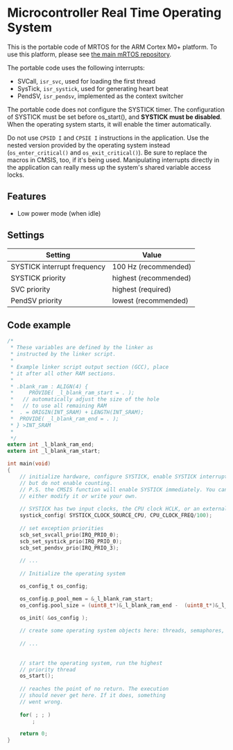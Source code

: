 # Microcontroller Real Time Operating System

This is the portable code of MRTOS for the ARM Cortex M0+ platform. To use this
platform, please see [the main mRTOS repository](https://github.com/jdoe95/mrtos). 

The portable code uses the following interrupts:
 * SVCall, ``isr_svc``, used for loading the first thread
 * SysTick, ``isr_systick``, used for generating heart beat
 * PendSV, ``isr_pendsv``, implemented as the context switcher

The portable code does not configure the SYSTICK timer. The configuration of 
SYSTICK must be set before os_start(), and __SYSTICK must be disabled__. When
the operating system starts, it will enable the timer automatically.

Do not use ``CPSID I`` and ``CPSIE I`` instructions in the application. 
Use the nested version provided by the operating system instead (``os_enter_critical()`` and ``os_exit_critical()``). Be sure to
replace the macros in CMSIS, too, if it's being used. Manipulating interrupts directly in the application can really mess up the system's shared variable access locks.

## Features
 * Low power mode (when idle)
  
## Settings

| Setting | Value |
|---|---|
|SYSTICK interrupt frequency| 100 Hz (recommended)|
|SYSTICK priority| highest (recommended) |
|SVC priority | highest (required) |
|PendSV priority| lowest (recommended) |
  
## Code example


```C
/*
 * These variables are defined by the linker as
 * instructed by the linker script. 
 *
 * Example linker script output section (GCC), place
 * it after all other RAM sections.
 *
 * .blank_ram : ALIGN(4) {
 *	   PROVIDE( _l_blank_ram_start = . );
 *   // automatically adjust the size of the hole
 *   // to use all remaining RAM
 * 	. = ORIGIN(INT_SRAM) + LENGTH(INT_SRAM);
 * 	PROVIDE( _l_blank_ram_end = . );
 * } >INT_SRAM
 *
 */
extern int _l_blank_ram_end;
extern int _l_blank_ram_start;

int main(void)
{
	// initialize hardware, configure SYSTICK, enable SYSTICK interrupt, 
	// but do not enable counting.
	// P.S. the CMSIS function will enable SYSTICK immediately. You can 
	// either modify it or write your own.
	
	// SYSTICK has two input clocks, the CPU clock HCLK, or an external clock
	systick_config( SYSTICK_CLOCK_SOURCE_CPU, CPU_CLOCK_FREQ/100);
	
	// set exception priorities
	scb_set_svcall_prio(IRQ_PRIO_0);
	scb_set_systick_prio(IRQ_PRIO_0);
	scb_set_pendsv_prio(IRQ_PRIO_3);
	
	// ...
	
	// Initialize the operating system

	os_config_t os_config;

	os_config.p_pool_mem = &_l_blank_ram_start;
	os_config.pool_size = (uint8_t*)&_l_blank_ram_end -  (uint8_t*)&_l_blank_ram_start;

	os_init( &os_config );
	
	// create some operating system objects here: threads, semaphores, etc.
	
	// ...
	
	
	// start the operating system, run the highest
	// priority thread
	os_start();
	
	// reaches the point of no return. The execution 
	// should never get here. If it does, something 
	// went wrong.
	
	for( ; ; )
		;

	return 0;
}

```
